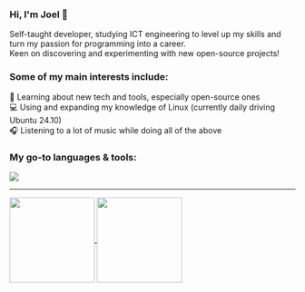 ### Hi, I'm Joel 👋
Self-taught developer, studying ICT engineering to level up my skills and turn my passion for programming into a career.</br>
Keen on discovering and experimenting with new open-source projects!</br>

### Some of my main interests include:
🧐 Learning about new tech and tools, especially open-source ones</br>
💻 Using and expanding my knowledge of Linux (currently daily driving Ubuntu 24.10)</br>
🎧 Listening to a lot of music while doing all of the above</br>

### My go-to languages & tools:
<a href="https://github.com/jokkeez">
  <img src="https://skillicons.dev/icons?i=cs,dotnet,visualstudio,vscode,unity,c,kotlin,python,azure,linux,git,ts,js,nodejs,svelte" />
</a>

<hr>

<a href="https://github.com/jokkeez">
  <img align="center" height="150rem" src="https://github-readme-stats.vercel.app/api/top-langs/?username=jokkeez&layout=compact&theme=transparent"/>
</a>
<a href="https://github.com/jokkeez">
  <img align="center" height="150rem" src="https://github-readme-stats.vercel.app/api?username=jokkeez&show_icons=true&rank_icon=github&theme=transparent"/>
</a>
